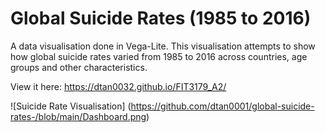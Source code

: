 # Global Suicide Rates (1985 to 2016)

A data visualisation done in Vega-Lite. This visualisation attempts to show how global suicide rates varied from 1985 to 2016 across countries, age groups and other characteristics.

View it here: https://dtan0032.github.io/FIT3179_A2/

![Suicide Rate Visualisation] (https://github.com/dtan0001/global-suicide-rates-/blob/main/Dashboard.png)
